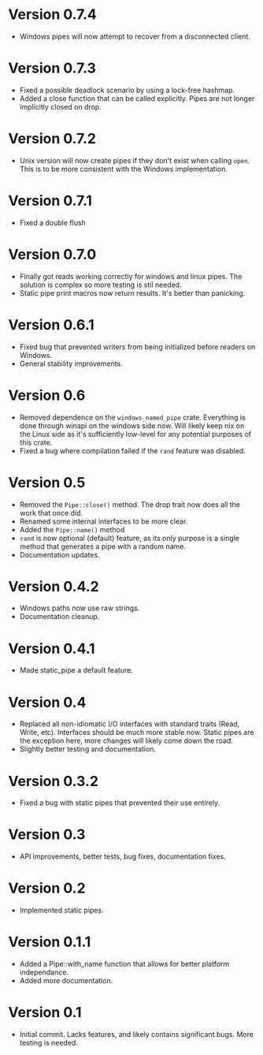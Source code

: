# Version 0.7.4
- Windows pipes will now attempt to recover from a disconnected client.

# Version 0.7.3
- Fixed a possible deadlock scenario by using a lock-free hashmap.
- Added a close function that can be called explicitly. Pipes are not longer implicitly closed on drop.

# Version 0.7.2
- Unix version will now create pipes if they don't exist when calling `open`. This is to be more consistent with the Windows implementation.

# Version 0.7.1
- Fixed a double flush

# Version 0.7.0
- Finally got reads working correctly for windows and linux pipes. The solution is complex so more testing is stil needed.
- Static pipe print macros now return results. It's better than panicking.

# Version 0.6.1
- Fixed bug that prevented writers from being initialized before readers on Windows. 
- General stability improvements.

# Version 0.6
- Removed dependence on the `windows_named_pipe` crate. Everything is done through winapi on the windows side now. Will likely keep nix on the Linux side as it's sufficiently low-level for any potential purposes of this crate.
- Fixed a bug where compilation failed if the `rand` feature was disabled.

# Version 0.5
- Removed the `Pipe::close()` method. The drop trait now does all the work that once did.
- Renamed some internal interfaces to be more clear.
- Added the `Pipe::name()` method
- `rand` is now optional (default) feature, as its only purpose is a single method that generates a pipe with a random name.
- Documentation updates.

# Version 0.4.2
- Windows paths now use raw strings.
- Documentation cleanup.

# Version 0.4.1
- Made static_pipe a default feature.

# Version 0.4
- Replaced all non-idiomatic I/O interfaces with standard traits (Read, Write, etc). Interfaces should be much more stable now. Static pipes are the exception here, more changes will likely come down the road.
- Slightly better testing and documentation.

# Version 0.3.2
- Fixed a bug with static pipes that prevented their use entirely.

# Version 0.3
- API improvements, better tests, bug fixes, documentation fixes.

# Version 0.2
- Implemented static pipes.

# Version 0.1.1
- Added a Pipe::with_name function that allows for better platform independance.
- Added more documentation.

# Version 0.1
- Initial commit. Lacks features, and likely contains significant bugs. More testing is needed.
